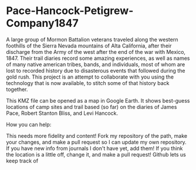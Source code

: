 # Pace-Hancock-Petigrew-Company1847
A large group of Mormon Battalion veterans traveled along the western foothills of the Sierra Nevada mountains of Alta California, after their discharge from
the Army of the west after the end of the war with Mexico, 1847.  Their trail diaries record some amazing experiences, as well as names of many
native american tribes, bands, and individuals, most of whom are lost to recorded history due to disasterous events that followed during the gold rush. This
project is an attempt to collaborate with you using the technology that is now available, to stitch some of that history back together.

This KMZ file can be opened as a map in Google Earth.  It shows best-guess locations of camp sites and trail based (so far) on the diaries of James Pace,
Robert Stanton Bliss, and Levi Hancock. 

How you can help:  

This needs more fidelity and content! Fork my repository of the path, make your changes, and make a pull request so I can update my own repository. If you have
new info from journals I don't have yet, add them!  If you think the location is a little off, change it, and make a pull request!  Github lets us keep track of

